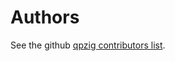 # Authors

See the github [qpzig contributors list][contributors].

[contributors]: https://github.com/massivelivefun/qpzig/graphs/contributors

